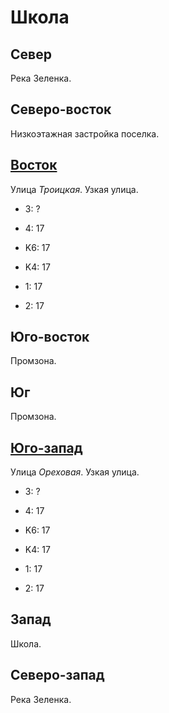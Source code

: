 # Школа

## Север

Река Зеленка.

## Северо-восток

Низкоэтажная застройка поселка.

## [Восток](./10550085.md)

Улица *Троицкая*.
Узкая улица.

* 3:    ?
* 4:    17

* K6:   17
* K4:   17
* 1:    17
* 2:    17

## Юго-восток

Промзона.

## Юг

Промзона.

## [Юго-запад](./540080.md)

Улица *Ореховая*.
Узкая улица.

* 3:    ?
* 4:    17

* K6:   17
* K4:   17
* 1:    17
* 2:    17

## Запад

Школа.

## Северо-запад

Река Зеленка.
